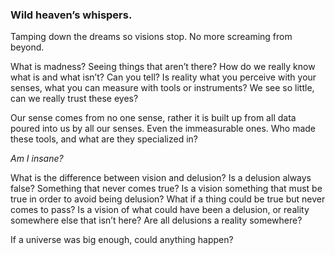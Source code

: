 ### Wild heaven’s whispers.

Tamping down the dreams so visions stop. No more screaming from beyond. 

What is madness? Seeing things that aren’t there? How do we really know what is and what isn’t? Can you tell? Is reality what you perceive with your senses, what you can measure with tools or instruments? We see so little, can we really trust these eyes?

Our sense comes from no one sense, rather it is built up from all data poured into us by all our senses. Even the immeasurable ones. Who made these tools, and what are they specialized in? 

_Am I insane?_

What is the difference between vision and delusion? Is a delusion always false? Something that never comes true? Is a vision something that must be true in order to avoid being delusion? What if a thing could be true but never comes to pass? Is a vision of what could have been a delusion, or reality somewhere else that isn’t here? Are all delusions a reality somewhere? 

If a universe was big enough, could anything happen?
